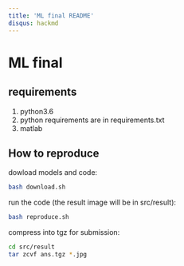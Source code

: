 ```yaml
---
title: 'ML final README'
disqus: hackmd
---
```


ML final
===

## requirements
1. python3.6
2. python requirements are in requirements.txt
3. matlab


## How to reproduce

dowload models and code:
```bash
bash download.sh
```

run the code (the result image will be in src/result):
```bash
bash reproduce.sh
```

compress into tgz for submission:
```bash
cd src/result
tar zcvf ans.tgz *.jpg
```

